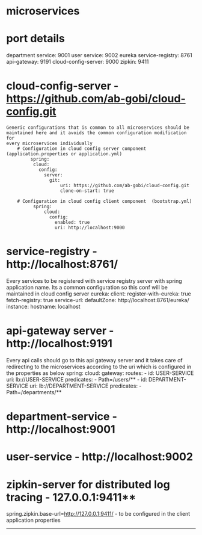 # microservices
# port details
   department service: 9001
   user service: 9002
   eureka service-registry: 8761
   api-gateway: 9191
   cloud-config-server: 9000
   zipkin: 9411
  
 # cloud-config-server - https://github.com/ab-gobi/cloud-config.git
    Generic configurations that is common to all microservices should be maintained here and it avoids the common configuration modification for 
    every microservices individually
        # Configuration in cloud config server component  (application.properties or application.yml)   
             spring:
              cloud:
                config:
                  server:
                    git:
                        uri: https://github.com/ab-gobi/cloud-config.git
                        clone-on-start: true
                        
        # Configuration in cloud config client component  (bootstrap.yml)
              spring:
                  cloud:
                    config:
                      enabled: true
                      uri: http://localhost:9000
                      
  # service-registry - http://localhost:8761/
  Every services to be registered with service registry server with spring application name. Its a common configuration so this conf will be maintained in cloud config             server
  eureka:
    client:
      register-with-eureka: true
      fetch-registry: true
    service-url:
      defaultZone: http://localhost:8761/eureka/
    instance:
      hostname: localhost
      
 # api-gateway server - http://localhost:9191
  Every api calls should go to this api gateway server and it takes care of redirecting to the microservices according to the uri which is configured in the properties as below
  spring:
    cloud:
      gateway:
        routes:
        - id: USER-SERVICE
          uri: lb://USER-SERVICE
          predicates:
            - Path=/users/**
        - id: DEPARTMENT-SERVICE
          uri: lb://DEPARTMENT-SERVICE
          predicates:
            - Path=/departments/**

# department-service - http://localhost:9001
# user-service - http://localhost:9002
# zipkin-server for distributed log tracing - 127.0.0.1:9411**
  spring.zipkin.base-url=http://127.0.0.1:9411/ - to be configured in the client application properties
________________________________________________________________________________________________________________________________________________________________________________ 
